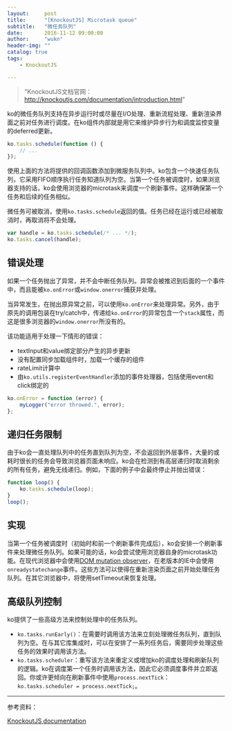 ```yaml
---
layout:     post
title:      "[KnockoutJS] Microtask queue"
subtitle:   "微任务队列"
date:       2016-11-12 09:00:00
author:     "wukn"
header-img: ""
catalog: true
tags:
    - KnockoutJS

---
```


> "KnockoutJS文档官网：http://knockoutjs.com/documentation/introduction.html"

ko的微任务队列支持在异步运行时或尽量在I/O处理、重新流程处理、重新渲染界面之前对任务进行调度。在ko组件内部就是用它来维护异步行为和调度监控变量的deferred更新。

```js
ko.tasks.schedule(function () {
    // ...
});
```

使用上面的方法将提供的回调函数添加到微服务队列中。ko包含一个快速任务队列，它采用FIFO顺序执行任务知道队列为空。当第一个任务被调度时，如果浏览器支持的话，ko会使用浏览器的microtask来调度一个刷新事件。这样确保第一个任务和后续的任务相似。

微任务可被取消，使用`ko.tasks.schedule`返回的值。任务已经在运行或已经被取消时，再取消将不会处理。

```js
var handle = ko.tasks.schedule(/* ... */);
ko.tasks.cancel(handle);
```

## 错误处理

如果一个任务抛出了异常，并不会中断任务队列。异常会被推迟到后面的一个事件中，而且能被`ko.onError`或`window.onerror`捕获并处理。

当异常发生，在抛出原异常之前，可以使用`ko.onError`来处理异常。另外，由于原先的调用包装在try/catch中，传递给`ko.onError`的异常包含一个`stack`属性，而这是很多浏览器的`window.onerror`所没有的。

该功能适用于处理一下情形的错误：

* textInput和value绑定部分产生的异步更新
* 没有配置同步加载组件时，加载一个缓存的组件
* rateLimit计算中
* 由`ko.utils.registerEventHandler`添加的事件处理器，包括使用event和click绑定的

```js
ko.onError = function (error) {
    myLogger("error throwed.", error);
};
```

## 递归任务限制

由于ko会一直处理队列中的任务直到队列为空，不会返回到外层事件，大量的或耗时很长的任务会导致浏览器页面未响应。ko会在检测到有高层递归时取消剩余的所有任务，避免无线递归。例如，下面的例子中会最终停止并抛出错误：

```js
function loop() {
    ko.tasks.schedule(loop);
}
loop();
```

## 实现

当第一个任务被调度时（初始时和前一个刷新事件完成后），ko会安排一个刷新事件来处理微任务队列。如果可能的话，ko会尝试使用浏览器自身的microtask功能。在现代浏览器中会使用[DOM mutation observer](http://dom.spec.whatwg.org/#mutation-observers)，在老版本的IE中会使用`onreadystatechange`事件。这些方法可以使得在重新渲染页面之前开始处理任务队列。在其它浏览器中，将使用setTimeout来恢复处理。

## 高级队列控制

ko提供了一些高级方法来控制处理中的任务队列。

* `ko.tasks.runEarly()`：在需要时调用该方法来立刻处理微任务队列，直到队列为空。在与其它库集成时，可以在安排了一系列任务后，需要同步处理这些任务的效果时调用该方法。
* `ko.tasks.scheduler`：重写该方法来重定义或增加ko的调度处理和刷新队列的逻辑。ko在调度第一个任务时调用该方法，因此它必须调度事件并立即返回。你或许更倾向在刷新事件中使用`process.nextTick`：`ko.tasks.scheduler = process.nextTick;`。


---

参考资料：

[KnockoutJS documentation](http://knockoutjs.com/documentation/microtasks.html)
